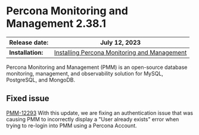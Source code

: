 # Percona Monitoring and Management 2.38.1

| **Release date:** | July 12, 2023                                                                                    |
| ----------------- | ----------------------------------------------------------------------------------------------- |
| **Installation:** | [Installing Percona Monitoring and Management](https://www.percona.com/software/pmm/quickstart) |

Percona Monitoring and Management (PMM) is an open-source database monitoring, management, and observability solution for MySQL, PostgreSQL, and MongoDB.

## Fixed issue

[PMM-12293](https://jira.percona.com/browse/PMM-12293) With this update, we are fixing an authentication issue that was causing PMM to incorrectly display a "User already exists" error when trying to re-login into PMM using a Percona Account.